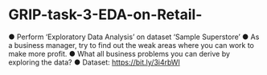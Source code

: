 # GRIP-task-3-EDA-on-Retail-
● Perform ‘Exploratory Data Analysis’ on dataset ‘Sample Superstore’ 
● As a business manager, try to find out the weak areas where you can work to make more profit.
● What all business problems you can derive by exploring the data? 
● Dataset: https://bit.ly/3i4rbWl
